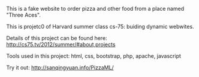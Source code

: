 This is a fake website to order pizza and other food from a place named "Three Aces".

This is projetc0 of Harvard summer class cs-75: buiding dynamic webwites.

Details of this project can be found here: http://cs75.tv/2012/summer/#about,projects

Tools used in this project: html, css, bootstrap, php, apache, javascript

Try it out: http://sanqingyuan.info/PizzaML/
